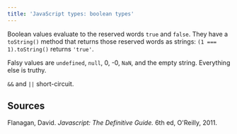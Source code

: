 ```yaml
---
title: 'JavaScript types: boolean types'
---
```


Boolean values evaluate to the reserved words `true` and `false`. They have a `toString()` method that returns those reserved words as strings: `(1 === 1).toString()` returns `'true'`.

Falsy values are `undefined`, `null`, 0, -0, `NaN`, and the empty string. Everything else is truthy.

`&&` and `||` short-circuit.



## Sources

Flanagan, David. *Javascript: The Definitive Guide.* 6th ed, O'Reilly, 2011.
